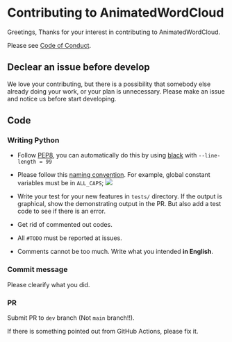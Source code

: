 # Contributing to AnimatedWordCloud
Greetings, Thanks for your interest in contributing to AnimatedWordCloud.

Please see [Code of Conduct](CODE_OF_CONDUCT.md).

## Declear an issue before develop
We love your contributing, but there is a possibility that somebody else already doing your work, or your plan is unnecessary. Please make an issue and notice us before start developing.

## Code
### Writing Python
* Follow [PEP8](https://peps.python.org/pep-0008/), you can automatically do this by using [black](https://github.com/psf/black) with `--line-length = 99`

* Please follow this [naming convention](https://namingconvention.org/python/). For example, global constant variables must be in `ALL_CAPS`;
  <img src="https://i.stack.imgur.com/uBr10.png" />

* Write your test for your new features in `tests/` directory.
If the output is graphical, show the demonstrating output in the PR.
But also add a test code to see if there is an error.
* Get rid of commented out codes.
* All `#TODO` must be reported at issues.
* Comments cannot be too much. Write what you intended **in English**.

### Commit message
Please clearify what you did.

### PR
Submit PR to `dev` branch (Not `main` branch!!).

If there is something pointed out from GitHub Actions, please fix it.